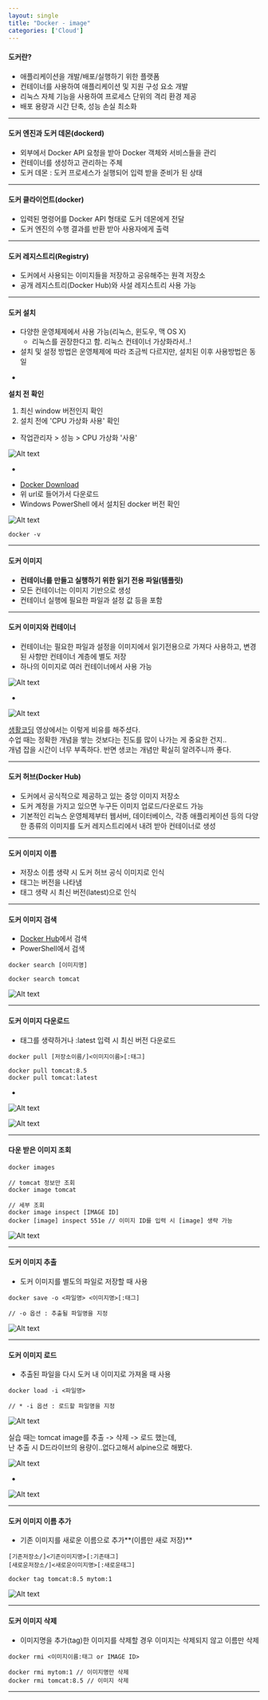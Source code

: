 ```yaml
---
layout: single
title: "Docker - image"
categories: ['Cloud']
---
```


#### 도커란?
* 애플리케이션을 개발/배포/실행하기 위한 플랫폼
* 컨테이너를 사용하여 애플리케이션 및 지원 구성 요소 개발
* 리눅스 자체 기능을 사용하여 프로세스 단위의 격리 환경 제공
* 배포 용량과 시간 단축, 성능 손실 최소화
   
***

#### 도커 엔진과 도커 데몬(dockerd)
* 외부에서 Docker API 요청을 받아 Docker 객체와 서비스들을 관리
* 컨테이너를 생성하고 관리하는 주체
* 도커 데몬 : 도커 프로세스가 실행되어 입력 받을 준비가 된 상태
   
***

#### 도커 클라이언트(docker)
* 입력된 명령어를 Docker API 형태로 도커 데몬에게 전달
* 도커 엔진의 수행 결과를 반환 받아 사용자에게 출력
   
***

#### 도커 레지스트리(Registry)
* 도커에서 사용되는 이미지들을 저장하고 공유해주는 원격 저장소
* 공개 레지스트리(Docker Hub)와 사설 레지스트리 사용 가능
   
***

#### 도커 설치
* 다양한 운영체제에서 사용 가능(리눅스, 윈도우, 맥 OS X)
    * 리눅스를 권장한다고 함. 리눅스 컨테이너 가상화라서..!
* 설치 및 설정 방법은 운영체제에 따라 조금씩 다르지만, 설치된 이후 사용방법은 동일
   
-
   
**설치 전 확인**   
1) 최신 window 버전인지 확인
2) 설치 전에 'CPU 가상화 사용' 확인
- 작업관리자 > 성능 > CPU 가상화 '사용'
   
![Alt text](/assets/images/cloud/docker/docker01.jpg)  
   
-
   
* [Docker Download]
* 위 url로 들어가서 다운로드
* Windows PowerShell 에서 설치된 docker 버전 확인
   
![Alt text](/assets/images/cloud/docker/docker02.jpg)  
   
```
docker -v
```   

***

#### 도커 이미지
* **컨테이너를 만들고 실행하기 위한 읽기 전용 파일(템플릿)**
* 모든 컨테이너는 이미지 기반으로 생성
* 컨테이너 실행에 필요한 파일과 설정 값 등을 포함  
   
***

#### 도커 이미지와 컨테이너
* 컨테이너는 필요한 파일과 설정을 이미지에서 읽기전용으로 가져다 사용하고, 변경된 사항만 컨테이너 계층에 별도 저장
* 하나의 이미지로 여러 컨테이너에서 사용 가능
   
![Alt text](/assets/images/cloud/docker/docker03.jpg)  
   
-
   
![Alt text](/assets/images/cloud/docker/docker03_2.jpg)  
   
[생활코딩] 영상에서는 이렇게 비유를 해주셨다.   
수업 때는 정확한 개념을 쌓는 것보다는 진도를 많이 나가는 게 중요한 건지..   
개념 잡을 시간이 너무 부족하다. 반면 생코는 개념만 확실히 알려주니까 좋다.   
   
***

####  도커 허브(Docker Hub)
* 도커에서 공식적으로 제공하고 있는 중앙 이미지 저장소
* 도커 계정을 가지고 있으면 누구든 이미지 업로드/다운로드 가능
* 기본적인 리눅스 운영체제부터 웹서버, 데이터베이스, 각종 애플리케이션 등의 다양한 종류의 이미지를 도커 레지스트리에서 내려 받아 컨테이너로 생성
   
***

#### 도커 이미지 이름
* 저장소 이름 생략 시 도커 허브 공식 이미지로 인식
* 태그는 버전을 나타냄
* 태그 생략 시 최신 버전(latest)으로 인식
   
***

#### 도커 이미지 검색
* [Docker Hub]에서 검색
* PowerShell에서 검색
   
```
docker search [이미지명]

docker search tomcat
```
   
![Alt text](/assets/images/cloud/docker/docker04.jpg)  
   
***

#### 도커 이미지 다운로드
* 태그를 생략하거나 :latest 입력 시 최신 버전 다운로드
   
```
docker pull [저장소이름/]<이미지이름>[:태그]

docker pull tomcat:8.5
docker pull tomcat:latest
```   
   
-
   
![Alt text](/assets/images/cloud/docker/docker05.jpg)  
   
![Alt text](/assets/images/cloud/docker/docker06.jpg)  
   
***

#### 다운 받은 이미지 조회
```
docker images
```
   
```
// tomcat 정보만 조회
docker image tomcat
```
   
```
// 세부 조회
docker image inspect [IMAGE ID]
docker [image] inspect 551e // 이미지 ID를 입력 시 [image] 생략 가능
```
   
![Alt text](/assets/images/cloud/docker/docker07.jpg)  
   
***

#### 도커 이미지 추출
* 도커 이미지를 별도의 파일로 저장할 때 사용
   
```
docker save -o <파일명> <이미지명>[:태그]

// -o 옵션 : 추출될 파일명을 지정
```   
    
![Alt text](/assets/images/cloud/docker/docker08.jpg)  
   
***

#### 도커 이미지 로드
* 추출된 파일을 다시 도커 내 이미지로 가져올 때 사용
   
```
docker load -i <파일명>

// * -i 옵션 : 로드할 파일명을 지정
```
   
![Alt text](/assets/images/cloud/docker/docker09.jpg)  
   
실습 때는 tomcat image를 추출 -> 삭제 -> 로드 했는데,   
난 추출 시 D드라이브의 용량이..없다고해서 alpine으로 해봤다.   
   
![Alt text](/assets/images/cloud/docker/docker11.jpg)  
   
-
   
![Alt text](/assets/images/cloud/docker/docker12.jpg)  
   
***

#### 도커 이미지 이름 추가
* 기존 이미지를 새로운 이름으로 추가**(이름만 새로 저장)**
   
```
[기존저장소/]<기존이미지명>[:기존태그]
[새로운저장소/]<새로운이미지명>[:새로운태그]

docker tag tomcat:8.5 mytom:1
```
   
![Alt text](/assets/images/cloud/docker/docker10.jpg)  
   
***
   
#### 도커 이미지 삭제
* 이미지명을 추가(tag)한 이미지를 삭제할 경우 이미지는 삭제되지 않고 이름만 삭제
   
```
docker rmi <이미지이름:태그 or IMAGE ID>

docker rmi mytom:1 // 이미지명만 삭제
docker rmi tomcat:8.5 // 이미지 삭제
```   
   
***




















[Docker Download]: https://www.docker.com/get-started
[Docker Hub]: https://hub.docker.com/
[생활코딩]: https://www.youtube.com/watch?v=EbTJtanJUfE&list=PLuHgQVnccGMDeMJsGq2O-55Ymtx0IdKWf&index=3